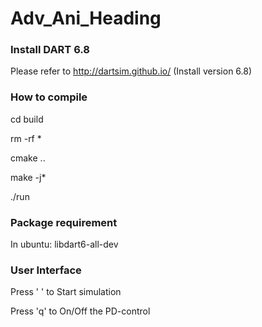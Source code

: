 # Adv_Ani_Heading
### Install DART 6.8
Please refer to http://dartsim.github.io/ (Install version 6.8)


### How to compile
cd build

rm -rf *

cmake ..

make -j*

./run

### Package requirement

In ubuntu: libdart6-all-dev

### User Interface
Press ' ' to Start simulation

Press 'q' to On/Off the PD-control

